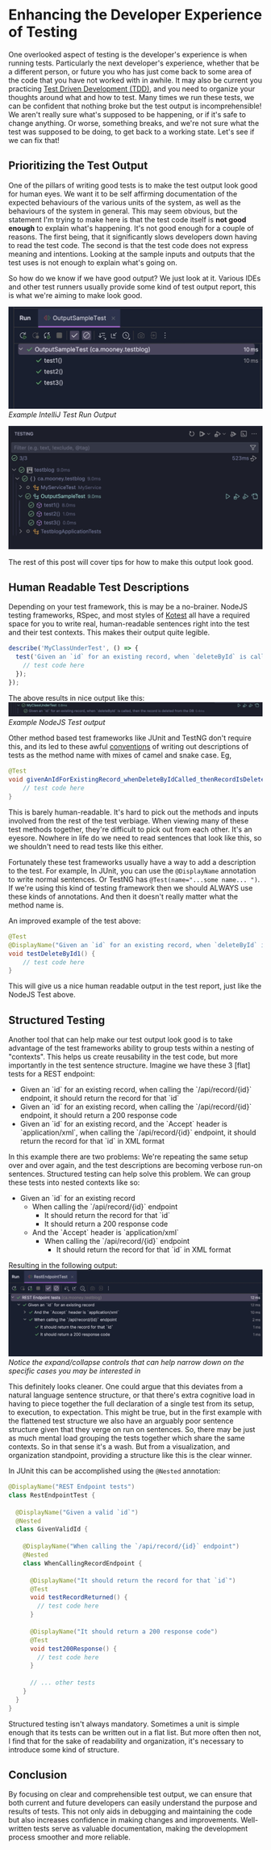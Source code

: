 # Enhancing the Developer Experience of Testing

One overlooked aspect of testing is
the developer's experience is when running tests. Particularly the next developer's experience, whether that be a different
person, or future you who has just come back to some area of the code that you have not worked with in awhile. It may also be
 current you practicing [Test Driven Development (TDD)](https://martinfowler.com/bliki/TestDrivenDevelopment.html), and you need to organize your 
thoughts around what and how to test. Many times
we run these tests, we can be confident that nothing broke but the test output is incomprehensible! We aren't 
really sure what's supposed to be happening, or if it's safe to change anything. Or worse, something breaks, and we're not sure what the test was supposed to be doing, to get back to a working state. Let's see if we can fix that!

## Prioritizing the Test Output

One of the pillars of writing good tests is to make the test output look good for human eyes. We want it to be 
self affirming documentation of the expected behaviours of the various units of the system, as well as the 
behaviours of the system in general. 
This may seem obvious, but the statement I'm trying to make here is that the test code itself is **not 
good enough** to explain what's happening. It's not good enough for a couple of reasons. The first being, that it 
significantly slows developers down
having to read the test code. The second is that the test code does not express meaning and intentions. 
Looking at the sample inputs and outputs that the test uses is not enough to explain what's going on.

So how do we know if we have good output? We just look at it. Various IDEs and other test runners usually provide some 
kind of test output report, this is what we're aiming to make look good.

![IntelliJ Test Output](./screenshots/intellij_testrun_output.jpg "IntelliJ Test Run Output")
*Example IntelliJ Test Run Output*

![VSCode Test Explorer Output](./screenshots/vscode_testexplorer_output.jpg "VSCode Java Test Explorer Output")

The rest of this post will cover tips for how to make this output look good.

## Human Readable Test Descriptions
Depending on your test framework, this is may be a no-brainer. NodeJS testing frameworks, RSpec, and most 
styles of [Kotest](https://kotest.io/docs/framework/framework.html)
all have a required space for you to write real, human-readable sentences right into the test and their test contexts. 
This makes their output quite legible. 

```javascript
describe('MyClassUnderTest', () => {
  test('Given an `id` for an existing record, when `deleteById` is called, then the record is deleted from the DB', () => {
    // test code here
  });
});
```
The above results in nice output like this:
![Nice JavaScript Output](./screenshots/javascript_nice_output.jpg "Nice JavaScript Output")
*Example NodeJS Test output*

Other method based test frameworks like JUnit and TestNG don't require this, and its led to these awful 
[conventions](https://enterprisecraftsmanship.com/posts/you-naming-tests-wrong/)
of writing out descriptions of tests as the method name with mixes of camel and snake case. Eg,

```java
@Test
void givenAnIdForExistingRecord_whenDeleteByIdCalled_thenRecordIsDeletedFromDB() {
    // test code here
} 
```

This is barely human-readable. 
It's hard to pick out the methods and inputs involved from the rest of the test verbiage. When
viewing many of these test methods together, they're difficult to pick out from each other. It's an eyesore. 
Nowhere in life do we need to read sentences that look like this, so we shouldn't need to read tests like this either.

Fortunately these test frameworks usually have a way to add a description to the test. 
For example, In JUnit, you can use the `@DisplayName` annotation to write normal sentences. Or TestNG has
`@Test(name="...some name... ")`. If we're using this kind of testing framework then we should ALWAYS use these kinds of annotations. And then it doesn't really matter what the method name is.

An improved example of the test above:
```java
@Test
@DisplayName("Given an `id` for an existing record, when `deleteById` is called, then the record is deleted from the DB")
void testDeleteById1() {
    // test code here
}
```

This will give us a nice human readable output in the test report, just like the NodeJS Test above.

## Structured Testing

Another tool that can help make our test output look good is to take advantage of the test frameworks ability to group
tests within a nesting of "contexts". This helps us create reusability in the test code, but more importantly in the test
sentence structure. Imagine we have these 3 [flat] tests for a REST endpoint:

- Given an \`id\` for an existing record, when calling the \`/api/record/{id}\` endpoint, it should return the record for that \`id\`
- Given an \`id\` for an existing record, when calling the \`/api/record/{id}\` endpoint, it should return a 200 response code
- Given an \`id\` for an existing record, and the \`Accept\` header is \`application/xml\`, when calling the \`/api/record/{id}\` endpoint, 
it should return the record for that \`id\` in XML format

In this example there are two problems: We're repeating the same setup over and over again, and the test descriptions are
becoming verbose run-on sentences. Structured testing can help solve this problem. We can group these tests into nested contexts
like so:

- Given an \`id\` for an existing record
  - When calling the \`/api/record/{id}\` endpoint
    - It should return the record for that \`id\`
    - It should return a 200 response code
  - And the \`Accept\` header is \`application/xml\`
    - When calling the \`/api/record/{id}\` endpoint 
      - It should return the record for that \`id\` in XML format

Resulting in the following output:
![Structured Test Output](./screenshots/strucured_test_output.jpg)
*Notice the expand/collapse controls that can help narrow down on the specific cases you may be interested in*

This definitely looks cleaner. One could argue that this deviates from a natural language sentence structure, or that
there's extra cognitive load in having to piece together the full declaration of a single test from its setup, to execution, to expectation.
This might be true, but in the first example with the flattened test structure we also have an arguably poor sentence structure given that they verge on run on sentences. So, there may be just as much mental load grouping the tests together which share the same contexts. So in that
sense it's a wash. But from a visualization, and organization standpoint, providing a structure like this is the clear winner.

In JUnit this can be accomplished using the `@Nested` annotation:

```java
@DisplayName("REST Endpoint tests")
class RestEndpointTest {

  @DisplayName("Given a valid `id`")
  @Nested
  class GivenValidId {

    @DisplayName("When calling the `/api/record/{id}` endpoint")
    @Nested
    class WhenCallingRecordEndpoint {

      @DisplayName("It should return the record for that `id`")
      @Test
      void testRecordReturned() {
        // test code here
      }

      @DisplayName("It should return a 200 response code")
      @Test
      void test200Response() {
        // test code here
      }
      
      // ... other tests
    }
  }
}
```

Structured testing isn't always mandatory. Sometimes a unit is simple enough that its tests can be written out in a flat
list. But more often then not, I find that for the sake of readability and organization, it's necessary to introduce some
kind of structure.

## Conclusion

By focusing on clear and comprehensible test output, we can ensure that both current and future developers can easily understand the purpose and results of tests. 
This not only aids in debugging and maintaining the code but also increases confidence in making changes and improvements. 
Well-written tests serve as valuable documentation, making the development process smoother and more reliable. 